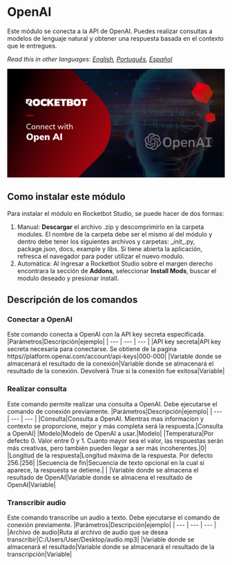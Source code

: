 # OpenAI
  
Este módulo se conecta a la API de OpenAI. Puedes realizar consultas a modelos de lenguaje natural y obtener una respuesta basada en el contexto que le entregues.  

*Read this in other languages: [English](Manual_OpenAI.md), [Português](Manual_OpenAI.pr.md), [Español](Manual_OpenAI.es.md)*
  
![banner](imgs/Banner_OpenAI.png)
## Como instalar este módulo
  
Para instalar el módulo en Rocketbot Studio, se puede hacer de dos formas:
1. Manual: __Descargar__ el archivo .zip y descomprimirlo en la carpeta modules. El nombre de la carpeta debe ser el mismo al del módulo y dentro debe tener los siguientes archivos y carpetas: \__init__.py, package.json, docs, example y libs. Si tiene abierta la aplicación, refresca el navegador para poder utilizar el nuevo modulo.
2. Automática: Al ingresar a Rocketbot Studio sobre el margen derecho encontrara la sección de **Addons**, seleccionar **Install Mods**, buscar el modulo deseado y presionar install.  


## Descripción de los comandos

### Conectar a OpenAI
  
Este comando conecta a OpenAI con la API key secreta especificada.
|Parámetros|Descripción|ejemplo|
| --- | --- | --- |
|API key secreta|API key secreta necesaria para conectarse. Se obtiene de la pagina https//platform.openai.com/account/api-keys|000-000|
|Variable donde se almacenará el resultado de la conexión|Variable donde se almacenará el resultado de la conexión. Devolverá True si la conexión fue exitosa|Variable|

### Realizar consulta
  
Este comando permite realizar una consulta a OpenAI. Debe ejecutarse el comando de conexión previamente.
|Parámetros|Descripción|ejemplo|
| --- | --- | --- |
|Consulta|Consulta a OpenAI. Mientras mas informacion y contexto se proporcione, mejor y más completa será la respuesta.|Consulta a OpenAI|
|Modelo|Modelo de OpenAI a usar.|Modelo|
|Temperatura|Por defecto 0. Valor entre 0 y 1. Cuanto mayor sea el valor, las respuestas serán más creativas, pero también pueden llegar a ser más incoherentes.|0|
|Longitud de la respuesta|Longitud máxima de la respuesta. Por defecto 256.|256|
|Secuencia de fin|Secuencia de texto opcional en la cual si aparece, la respuesta se detiene.| |
|Variable donde se almacena el resultado de OpenAI|Variable donde se almacena el resultado de OpenAI|Variable|

### Transcribir audio
  
Este comando transcribe un audio a texto. Debe ejecutarse el comando de conexión previamente.
|Parámetros|Descripción|ejemplo|
| --- | --- | --- |
|Archivo de audio|Ruta al archivo de audio que se desea transcribir|C:/Users/User/Desktop/audio.mp3|
|Variable donde se almacenará el resultado|Variable donde se almacenará el resultado de la transcripción|Variable|
